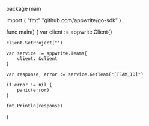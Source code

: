 package main

import (
    "fmt"
    "github.com/appwrite/go-sdk"
)

func main() {
    var client := appwrite.Client{}

    client.SetProject("")

    var service := appwrite.Teams{
        client: &client
    }

    var response, error := service.GetTeam("[TEAM_ID]")

    if error != nil {
        panic(error)
    }

    fmt.Println(response)
}